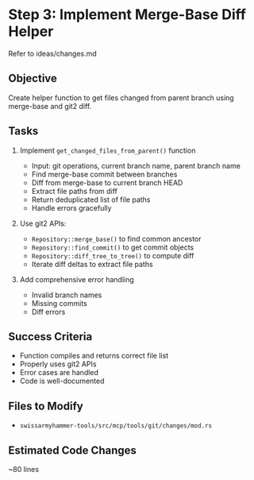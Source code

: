 # Step 3: Implement Merge-Base Diff Helper

Refer to ideas/changes.md

## Objective

Create helper function to get files changed from parent branch using merge-base and git2 diff.

## Tasks

1. Implement `get_changed_files_from_parent()` function
   - Input: git operations, current branch name, parent branch name
   - Find merge-base commit between branches
   - Diff from merge-base to current branch HEAD
   - Extract file paths from diff
   - Return deduplicated list of file paths
   - Handle errors gracefully

2. Use git2 APIs:
   - `Repository::merge_base()` to find common ancestor
   - `Repository::find_commit()` to get commit objects
   - `Repository::diff_tree_to_tree()` to compute diff
   - Iterate diff deltas to extract file paths

3. Add comprehensive error handling
   - Invalid branch names
   - Missing commits
   - Diff errors

## Success Criteria

- Function compiles and returns correct file list
- Properly uses git2 APIs
- Error cases are handled
- Code is well-documented

## Files to Modify

- `swissarmyhammer-tools/src/mcp/tools/git/changes/mod.rs`

## Estimated Code Changes

~80 lines